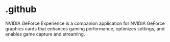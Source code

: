 # .github
NVIDIA GeForce Experience is a companion application for NVIDIA GeForce graphics cards that enhances gaming performance, optimizes settings, and enables game capture and streaming. 
